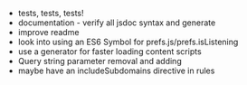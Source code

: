 - tests, tests, tests!
- documentation - verify all jsdoc syntax and generate
- improve readme
- look into using an ES6 Symbol for prefs.js/prefs.isListening
- use a generator for faster loading content scripts
- Query string parameter removal and adding
- maybe have an includeSubdomains directive in rules
